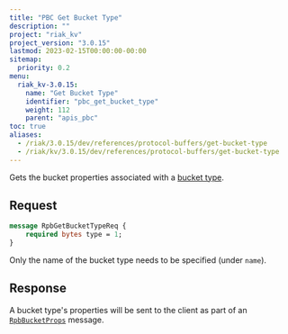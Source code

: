 ```yaml
---
title: "PBC Get Bucket Type"
description: ""
project: "riak_kv"
project_version: "3.0.15"
lastmod: 2023-02-15T00:00:00-00:00
sitemap:
  priority: 0.2
menu:
  riak_kv-3.0.15:
    name: "Get Bucket Type"
    identifier: "pbc_get_bucket_type"
    weight: 112
    parent: "apis_pbc"
toc: true
aliases:
  - /riak/3.0.15/dev/references/protocol-buffers/get-bucket-type
  - /riak/kv/3.0.15/dev/references/protocol-buffers/get-bucket-type
---
```


Gets the bucket properties associated with a [bucket type]({{<baseurl>}}riak/kv/3.0.15/using/cluster-operations/bucket-types).

## Request

```protobuf
message RpbGetBucketTypeReq {
    required bytes type = 1;
}
```

Only the name of the bucket type needs to be specified (under `name`).

## Response

A bucket type's properties will be sent to the client as part of an
[`RpbBucketProps`]({{<baseurl>}}riak/kv/3.0.15/developing/api/protocol-buffers/get-bucket-props) message.

